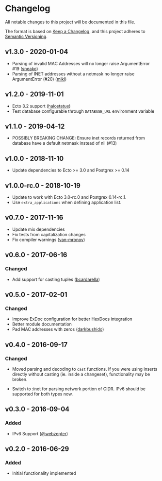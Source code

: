 # Changelog

All notable changes to this project will be documented in this file.

The format is based on [Keep a Changelog](https://keepachangelog.com/en/1.0.0/),
and this project adheres to [Semantic Versioning](https://semver.org/spec/v2.0.0.html).

## v1.3.0 - 2020-01-04

- Parsing of invalid MAC Addresses will no longer raise ArgumentError #19 ([sneako](https://github.com/sneako))
- Parsing of INET addresses without a netmask no longer raise ArgumentError (#20) ([mikl](https://github.com/mikl))


## v1.2.0 - 2019-11-01

- Ecto 3.2 support ([halostatue](https://github.com/halostatue))
- Test database configurable through `DATABASE_URL` environment variable


## v1.1.0 - 2019-04-12

- POSSIBLY BREAKING CHANGE: Ensure inet records returned from database have a default
  netmask instead of nil (#13)


## v1.0.0 - 2018-11-10

- Update dependencies to Ecto >= 3.0 and Postgrex >= 0.14


## v1.0.0-rc.0 - 2018-10-19

- Update to work with Ecto 3.0-rc.0 and Postgrex 0.14-rc.1.
- Use `extra_applications` when defining application list.


## v0.7.0 - 2017-11-16

- Update mix dependencies
- Fix tests from capitalization changes
- Fix compiler warnings ([van-mronov](https://github.com/van-mronov))


## v0.6.0 - 2017-06-16

### Changed
- Add support for casting tuples ([bcardarella](https://github.com/bcardarella))


## v0.5.0 - 2017-02-01

### Changed
- Improve ExDoc configuration for better HexDocs integration
- Better module documentation
- Pad MAC addresses with zeros ([darkbushido](https://github.com/darkbushido))


## v0.4.0 - 2016-09-17

### Changed
- Moved parsing and decoding to `cast` functions. If you were using inserts
  directly without casting (ie. inside a changeset), functionality may be broken.

- Switch to :inet for parsing network portion of CIDR. IPv6 should be supported for
  both types now.


## v0.3.0 - 2016-09-04

### Added
- IPv6 Support ([@webzepter](https://github.com/webzepter))


## v0.2.0 - 2016-06-29

### Added
- Initial functionality implemented
